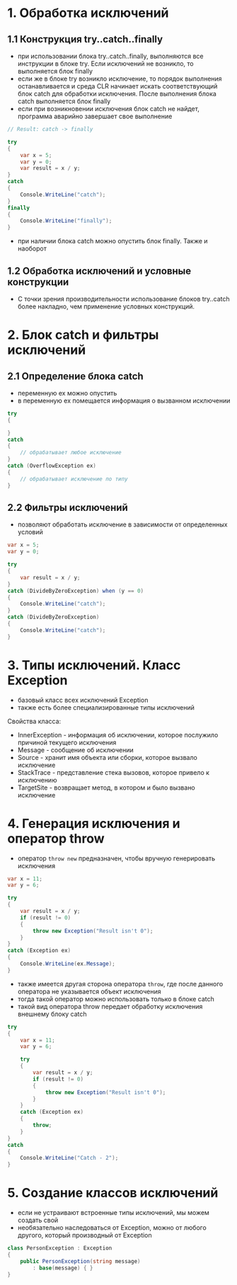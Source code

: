 # 1. Обработка исключений

## 1.1 Конструкция try..catch..finally

- при использовании блока try..catch..finally, выполняются все инструкции в блоке try. Если исключений не возникло, то выполняется блок finally
- если же в блоке try возникло исключение, то порядок выполнения останавливается и среда CLR начинает искать соответствующий блок catch для обработки исключения. После выполнения блока catch выполняется блок finally
- если при возникновении исключения блок catch не найдет, программа аварийно завершает свое выполнение

```csharp
// Result: catch -> finally

try
{
    var x = 5;
    var y = 0;
    var result = x / y;
}
catch
{
    Console.WriteLine("catch");
}
finally
{
    Console.WriteLine("finally");
}
```

- при наличии блока catch можно опустить блок finally. Также и наоборот

## 1.2 Обработка исключений и условные конструкции

- С точки зрения производительности использование блоков try..catch более накладно, чем применение условных конструкций.

# 2. Блок catch и фильтры исключений

## 2.1 Определение блока catch

- переменную ex можно опустить
- в переменную ex помещается информация о вызванном исключении

```csharp
try
{

}
catch
{
    // обрабатывает любое исключение
}
catch (OverflowException ex)
{
    // обрабатывает исключение по типу
}
```

## 2.2 Фильтры исключений

- позволяют обработать исключение в зависимости от определенных условий

```csharp
var x = 5;
var y = 0;

try
{
    var result = x / y;
}
catch (DivideByZeroException) when (y == 0)
{
    Console.WriteLine("catch");
}
catch (DivideByZeroException)
{
    Console.WriteLine("catch");
}
```

# 3. Типы исключений. Класс Exception

- базовый класс всех исключений Exception
- также есть более специализированные типы исключений

Свойства класса:
- InnerException - информация об исключении, которое послужило причиной текущего исключения
- Message - сообщение об исключении
- Source - хранит имя объекта или сборки, которое вызвало исключение
- StackTrace - представление стека вызовов, которое привело к исключению
- TargetSite - возвращает метод, в котором и было вызвано исключение

# 4. Генерация исключения и оператор throw

- оператор `throw new` предназначен, чтобы вручную генерировать исключения

```csharp
var x = 11;
var y = 6;

try
{
    var result = x / y;
    if (result != 0)
    {
        throw new Exception("Result isn't 0");
    }
}
catch (Exception ex)
{
    Console.WriteLine(ex.Message);
}
```

- также имеется другая сторона оператора `throw`, где после данного оператора не указывается объект исключения
- тогда такой оператор можно использовать только в блоке catch
- такой вид оператора throw передает обработку исключения внешнему блоку catch

```csharp
try
{
    var x = 11;
    var y = 6;

    try
    {
        var result = x / y;
        if (result != 0)
        {
            throw new Exception("Result isn't 0");
        }
    }
    catch (Exception ex)
    {
        throw;
    }
}
catch
{
    Console.WriteLine("Catch - 2");
}
```

# 5. Создание классов исключений

- если не устраивают встроенные типы исключений, мы можем создать свой
- необязательно наследоваться от Exception, можно от любого другого, который производный от Exception

```csharp
class PersonException : Exception
{
    public PersonException(string message)
        : base(message) { }
}
```
